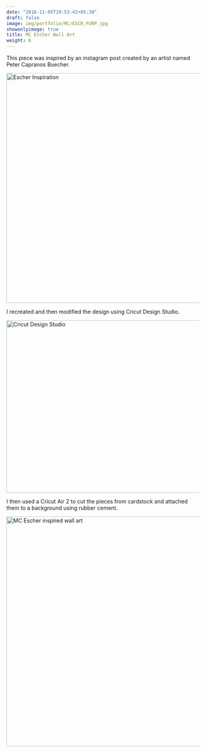 ```yaml
---
date: "2016-11-05T19:53:42+05:30"
draft: false
image: img/portfolio/MC/ESCR_PURP.jpg
showonlyimage: true
title: MC Escher Wall Art 
weight: 6
---
```


This piece was inspired by an instagram post created by an artist named Peter Capranos Buecher.

<!--more-->

<img src="/portfolio/MC_Escher_files/Escher_1.jpg" alt="Escher Inspiration" width="600px" height="600px"/>

I recreated and then modified the design using Cricut Design Studio. 

<img src="/portfolio/MC_Escher_files/Escher_2.jpg" alt="Cricut Design Studio " width="600px" height="450px"/>

I then used a Cricut Air 2 to cut the pieces from cardstock and attached them to a background using rubber cement. 

<img src="/portfolio/MC_Escher_files/Wall_art_prism.jpg" alt="MC Escher inspired wall art" width="600px" height="600px"/>


 
